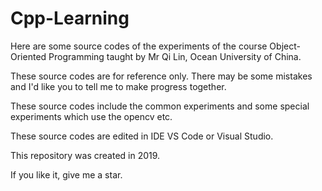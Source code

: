 # Cpp-Learning

Here are some source codes of the experiments of the course Object-Oriented Programming taught by Mr Qi Lin, Ocean University of China.

These source codes are for reference only. There may be some mistakes and I'd like you to tell me to make progress together.

These source codes include the common experiments and some special experiments which use the opencv etc.

These source codes are edited in IDE VS Code or Visual Studio.

This repository was created in 2019.

If you like it, give me a star.
